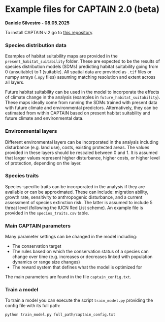 # Example files for CAPTAIN 2.0 (beta)

**Daniele Silvestro - 08.05.2025**

To install CAPTAIN v.2 go to [this repository](https://github.com/captain-project/captain2).  

### Species distribution data
Examples of habitat suitability maps are provided in the `present_habitat_suitability` folder. These are expected to be the results of species distribution models (SDMs) predicting habitat suitability going from 0 (unsuitable) to 1 (suitable). All spatial data are provided as `.tif` files or numpy arrays (`.npy` files) assuming matching resolution and extent across all layers.


Future habitat suitability can be used in the model to incorporate the effects of climate change in the analysis (examples in `future_habitat_suitability`). These maps ideally come from running the SDMs trained with present data with future climate and environmental predictors. Alternatively, they can be estimated from within CAPTAIN based on present habitat suitability and future climate and environmental data.


### Environmental layers
Different environmental layers can be incorporated in the analysis including disturbance (e.g. land use), costs, existing protected areas. The values provided in these layers should be rescaled between 0 and 1. It is assumed that larger values represent higher disturbance, higher costs, or higher level of protection, depending on the layer. 


### Species traits
Species-specific traits can be incorporated in the analysis if they are available or can be approximated. These can include: migration ability, growth rate, sensitivity to anthropogenic disturbance, and a current assessment of species extinction risk. The latter is assumed to include 5 threat level (following the IUCN Red List scheme). 
An example file is provided in the `species_traits.csv` table. 


### Main CAPTAIN parameters
Many parameter settings can be changed in the model including: 

* The conservation target  
* The rules based on which the conservation status of a species can change over time (e.g. increases or decreases linked with population dynamics or range size changes) 
* The reward system that defines what the model is optimized for

The main parameters are found in the file `captain_config.txt`. 


### Train a model

To train a model you can execute the script `train_model.py` providing the config file with its full path: 

```
python train_model.py full_path/captain_config.txt

```























